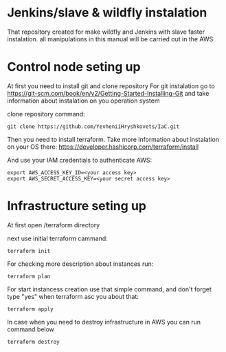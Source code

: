# Jenkins/slave & wildfly instalation
That repository created for make wildfly and Jenkins with slave faster instalation. all manipulations in this manual will be carried out in the AWS

# Control node seting up
At first you need to install git and clone repository
For git instalation go to https://git-scm.com/book/en/v2/Getting-Started-Installing-Git
and take information about instalation on you operation system 

clone repository command:
```
git clone https://github.com/YevheniiHryshkovets/IaC.git
```
Then you need to install terraform. Take more information about instalation on your OS there:
https://developer.hashicorp.com/terraform/install

And use your IAM credentials to authenticate AWS:
```
export AWS_ACCESS_KEY_ID=<your access key>
export AWS_SECRET_ACCESS_KEY=<your secret access key>
```

# Infrastructure seting up

At first open /terraform directory

next use initial terraform cammand:
```
terraform init
```

For checking more description about instances run:
```
terraform plan
```
For start instancess creation use that simple command, and don't forget type "yes" when terraform asc you about that:
```
terraform apply
```

In case when you need to destroy infrastructure in AWS you can run command below
```
terraform destroy
```



